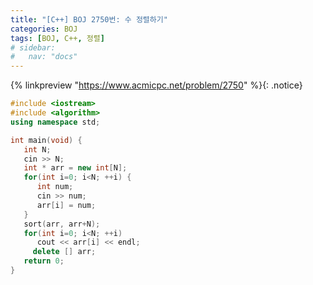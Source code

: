 ```yaml
---
title: "[C++] BOJ 2750번: 수 정렬하기"
categories: BOJ
tags: [BOJ, C++, 정렬]
# sidebar:
#   nav: "docs"
---
```


{% linkpreview "https://www.acmicpc.net/problem/2750" %}{: .notice}
<br>

```cpp
#include <iostream>
#include <algorithm>
using namespace std;

int main(void) {
   int N;
   cin >> N; 
   int * arr = new int[N];
   for(int i=0; i<N; ++i) {
      int num;
      cin >> num;
      arr[i] = num;
   }
   sort(arr, arr+N);
   for(int i=0; i<N; ++i)
      cout << arr[i] << endl;
	 delete [] arr;
   return 0;
}
```